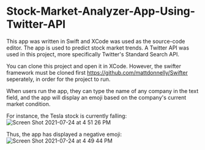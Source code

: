 # Stock-Market-Analyzer-App-Using-Twitter-API
This app was written in Swift and XCode was used as the source-code editor. The app is used to predict stock market trends. A Twitter API was used in this project, more specifically Twitter's Standard Search API.

You can clone this project and open it in XCode. However, the swifter framework must be cloned first https://github.com/mattdonnelly/Swifter seperately, in order for the project to run. 

When users run the app, they can type the name of any company in the text field, and the app will display an emoji based on the company's current market condition. 

For instance, the Tesla stock is currently falling:
![Screen Shot 2021-07-24 at 4 51 26 PM](https://user-images.githubusercontent.com/65190493/126881483-a33f5e99-23ed-4005-945d-bed8a28c5489.png) 

Thus, the app has displayed a negative emoji:
![Screen Shot 2021-07-24 at 4 49 44 PM](https://user-images.githubusercontent.com/65190493/126881495-a9a994a6-5773-4aaf-97ad-a470a2a03ab3.png)

